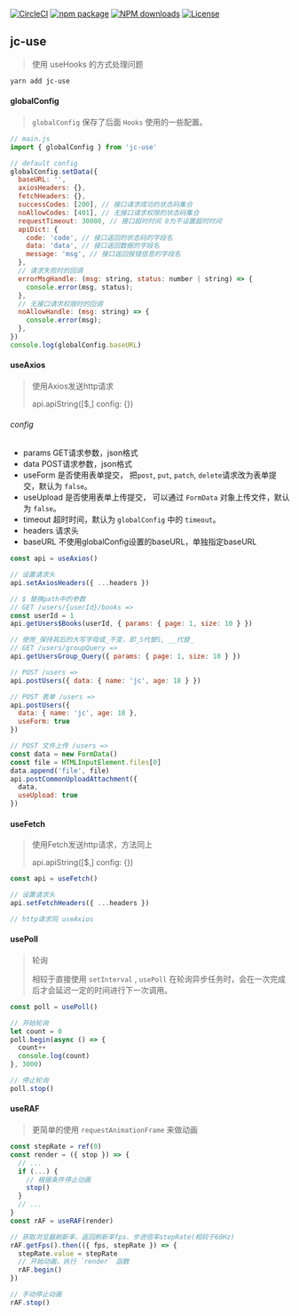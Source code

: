 [![CircleCI](https://circleci.com/gh/wwc89502/jc-use/tree/master.svg?style=svg)](https://circleci.com/gh/wwc89502/jc-use/tree/master) 
[![npm package](https://img.shields.io/npm/v/jc-use.svg?style=flat-square)](https://www.npmjs.com/package/jc-use) 
[![NPM downloads](http://img.shields.io/npm/dm/jc-use.svg?style=flat-square)](https://www.npmjs.com/package/jc-use) 
[![License](https://img.shields.io/npm/l/jc-use.svg)](https://www.npmjs.com/package/jc-use) 

## jc-use
> 使用 useHooks 的方式处理问题

```powershell
yarn add jc-use
```



#### globalConfig

> `globalConfig` 保存了后面 `Hooks` 使用的一些配置。

```js
// main.js
import { globalConfig } from 'jc-use'

// default config
globalConfig.setData({
  baseURL: '',
  axiosHeaders: {},
  fetchHeaders: {},
  successCodes: [200], // 接口请求成功的状态码集合
  noAllowCodes: [401], // 无接口请求权限的状态码集合
  requestTimeout: 30000, // 接口超时时间 0为不设置超时时间
  apiDict: {
    code: 'code', // 接口返回的状态码的字段名
    data: 'data', // 接口返回数据的字段名
    message: 'msg', // 接口返回报错信息的字段名
  },
  // 请求失败时的回调
  errorMsgHandle: (msg: string, status: number | string) => {
    console.error(msg, status);
  },
  // 无接口请求权限时的回调
  noAllowHandle: (msg: string) => {
    console.error(msg);
  },
})
console.log(globalConfig.baseURL)
```



#### useAxios

> 使用Axios发送http请求
>
> api.apiString([$,] config: {})

###### config 

- params GET请求参数，json格式
- data POST请求参数，json格式
- useForm 是否使用表单提交， 把`post`, `put`, `patch`, `delete`请求改为表单提交，默认为 `false`。
- useUpload 是否使用表单上传提交， 可以通过 `FormData` 对象上传文件，默认为 `false`。
- timeout 超时时间，默认为 `globalConfig` 中的 `timeout`。
- headers 请求头
- baseURL 不使用globalConfig设置的baseURL，单独指定baseURL

```js
const api = useAxios()

// 设置请求头
api.setAxiosHeaders({ ...headers })

// $ 替换path中的参数
// GET /users/{userId}/books =>
const userId = 1
api.getUsers$Books(userId, { params: { page: 1, size: 10 } })

// 使用_保持其后的大写字母或_不变，即_S代替S, __代替_
// GET /users/groupQuery =>
api.getUsersGroup_Query({ params: { page: 1, size: 10 } })

// POST /users =>
api.postUsers({ data: { name: 'jc', age: 18 } })

// POST 表单 /users =>
api.postUsers({
  data: { name: 'jc', age: 18 },
  useForm: true
})

// POST 文件上传 /users =>
const data = new FormData()
const file = HTMLInputElement.files[0]
data.append('file', file)
api.postCommonUploadAttachment({
  data,
  useUpload: true
})
```



#### useFetch

>使用Fetch发送http请求，方法同上
>
>api.apiString([$,] config: {})

```js
const api = useFetch()

// 设置请求头
api.setFetchHeaders({ ...headers })

// http请求同 useAxios
```



#### usePoll

> 轮询
>
> 相较于直接使用 `setInterval` , `usePoll` 在轮询异步任务时，会在一次完成后才会延迟一定的时间进行下一次调用。

```js
const poll = usePoll()

// 开始轮询
let count = 0
poll.begin(async () => {
  count++
  console.log(count)
}, 3000)

// 停止轮询
poll.stop()
```



#### useRAF

> 更简单的使用 `requestAnimationFrame` 来做动画
>

```js
const stepRate = ref(0)
const render = ({ stop }) => {
  // ...
  if (...) {
    // 根据条件停止动画
    stop()
  }
  // ...
}
const rAF = useRAF(render)

// 获取浏览器刷新率，返回刷新率fps、步进倍率stepRate(相较于60Hz)
rAF.getFps().then(({ fps, stepRate }) => {
  stepRate.value = stepRate
  // 开始动画，执行 `render` 函数
  rAF.begin()
})

// 手动停止动画
rAF.stop()
```
